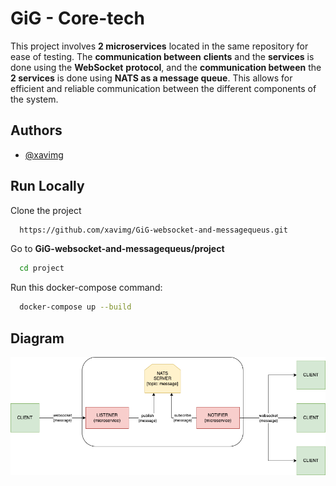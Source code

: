 
# GiG - Core-tech 

This project involves **2 microservices** located in the same repository for ease of testing. The **communication between** **clients** and the **services** is done using the **WebSocket** **protocol**, and the **communication between** the **2 services** is done using **NATS as a message queue**. This allows for efficient and reliable communication between the different components of the system.

## Authors

- [@xavimg](https://github.com/xavimg)


## Run Locally

Clone the project

```bash
  https://github.com/xavimg/GiG-websocket-and-messagequeus.git
```

Go to **GiG-websocket-and-messagequeus/project**

```bash
  cd project
```
Run this docker-compose command:

```bash
  docker-compose up --build
```


## Diagram

![diagram](diagram.png)

